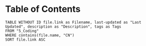 # Table of Contents
```dataview
TABLE WITHOUT ID file.link as Filename, last-updated as "Last Updated", description as "Description", tags as Tags
FROM "5_Coding"
WHERE contains(file.name, "CN")
SORT file.link ASC
```
